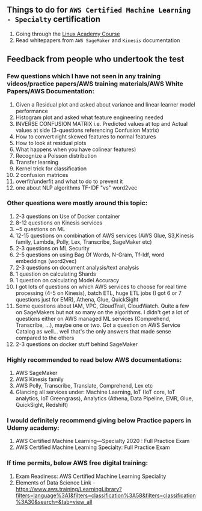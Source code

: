 ## Things to do for `AWS Certified Machine Learning - Specialty` certification

1. Going through the [Linux Academy Course](https://linuxacademy.com/cp/modules/view/id/340)
2. Read whitepapers from `AWS SageMaker` and `Kinesis` documentation

## Feedback from people who undertook the test

### Few questions which I have not seen in any training videos/practice papers/AWS training materials/AWS White Papers/AWS Documentation:
1. Given a Residual plot and asked about variance and linear learner model performance
2. Histogram plot and asked what feature engineering needed
3. INVERSE CONFUSION MATRIX i.e. Predicted values at top and Actual values at side (3-questions referencing Confusion Matrix)
4. How to convert right skewed features to normal features
5. How to look at residual plots
6. What happens when you have colinear features)
7. Recognize a Poisson distribution
8. Transfer learning
9. Kernel trick for classification
10. 2 confusion matrices
11. overfit/underfit and what to do to prevent it
12. one about NLP algorithms TF-IDF "vs" word2vec

### Other questions were mostly around this topic:
1. 2-3 questions on Use of Docker container
2. 8-12 questions on Kinesis services
3. ~5 questions on ML
4. 12-15 questions on combination of AWS services (AWS Glue, S3,Kinesis family, Lambda, Polly, Lex, Transcribe, SageMaker etc)
5. 2-3 questions on ML Security
6. 2-5 questions on using Bag Of Words, N-Gram, Tf-Idf, word embeddings (word2vec)
7. 2-3 questions on document analysis/text analysis
8. 1 question on calculating Shards
9. 1 question on calculating Model Accuracy
10. I got lots of questions on which AWS services to choose for real time processing (4-5 on Kinesis), batch ETL, huge ETL jobs (I got 6 or 7 questions just for EMR), Athena, Glue, QuickSight
11. Some questions about IAM, VPC, CloudTrail, CloudWatch. Quite a few on SageMakers but not so many on the algorithms. I didn't get a lot of questions either on AWS managed ML services (Comprehend, Transcribe, ...), maybe one or two. Got a question on AWS Service Catalog as well... well that's the only answers that made sense compared to the others
12. 2-3 questions on docker stuff behind SageMaker

### Highly recommended to read below AWS documentations:
1. AWS SageMaker
2. AWS Kinesis family
3. AWS Polly, Transcribe, Translate, Comprehend, Lex etc
4. Glancing all services under: Machine Laarning, IoT (IoT core, IoT analytics, IoT Greengrass), Analytics (Athena, Data Pipeline, EMR, Glue, QuickSight, Redshift)

### I would definitely recommend giving below Practice papers in Udemy academy:
1. AWS Certified Machine Learning—Specialty 2020 : Full Practice Exam
2. AWS Certified Machine Learning Specialty: Full Practice Exam

### If time permits, below AWS free digital training:
1. Exam Readiness: AWS Certified Machine Learning Speciality
2. Elements of Data Science
Link - https://www.aws.training/LearningLibrary?filters=language%3A1&filters=classification%3A58&filters=classification%3A30&search=&tab=view_all
